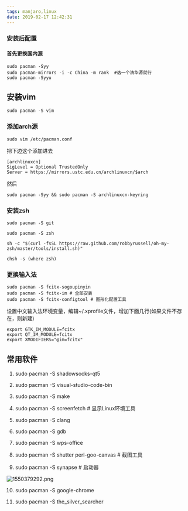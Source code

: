 ```yaml
---
tags: manjaro,linux
date: 2019-02-17 12:42:31
---
```



### 安装后配置

#### 首先更换国内源

```shell
sudo pacman -Syy
sudo pacman-mirrors -i -c China -m rank  #选一个清华源就行
sudo pacman -Syyu
```

## 安装vim
```shell
sudo pacman -S vim
```
### 添加arch源

```shell
sudo vim /etc/pacman.conf
```

把下边这个添加进去
```cogfig
[archlinuxcn]
SigLevel = Optional TrustedOnly
Server = https://mirrors.ustc.edu.cn/archlinuxcn/$arch
```
然后

```shell
sudo pacman -Syy && sudo pacman -S archlinuxcn-keyring
```
### 安装zsh

```shell
sudo pacman -S git

sudo pacman -S zsh

sh -c "$(curl -fsSL https://raw.github.com/robbyrussell/oh-my-zsh/master/tools/install.sh)"

chsh -s (where zsh)
```

### 更换输入法

```shell
sudo pacman -S fcitx-sogoupinyin
sudo pacman -S fcitx-im # 全部安装
sudo pacman -S fcitx-configtool # 图形化配置工具
```

设置中文输入法环境变量，编辑~/.xprofile文件，增加下面几行(如果文件不存在，则新建)

```config
export GTK_IM_MODULE=fcitx
export QT_IM_MODULE=fcitx
export XMODIFIERS="@im=fcitx"
```

## 常用软件

1. sudo pacman -S shadowsocks-qt5

2. sudo pacman -S visual-studio-code-bin

3. sudo pacman -S make

4. sudo pacman -S screenfetch # 显示Linux环境工具

5. sudo pacman -S clang

6.  sudo pacman -S gdb

7. sudo pacman -S wps-office

8. sudo pacman -S shutter perl-goo-canvas # 截图工具

9. sudo pacman -S synapse # 启动器

![1550379292.png](https://i.loli.net/2019/02/17/5c68e93816d99.png?filename=1550379292.png)

10. sudo pacman -S google-chrome

11. sudo pacman -S the_silver_searcher
